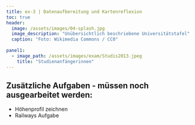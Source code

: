 ```yaml
---
title: ex-3 | Datenaufbereitung und Kartenreflexion
toc: true
header:
  image: /assets/images/04-splash.jpg
  image_description: "Unübersichtlich beschriebene Universitätstafel"
  caption: "Foto: Wikimedia Commons / CC0"
  
panel1:  
  - image_path: /assets/images/exam/Studis2013.jpeg
    title: "Studienanfängerinnen"  
---
```


## Zusätzliche Aufgaben - müssen noch ausgearbeitet werden:

* Höhenprofil zeichnen
* Railways Aufgabe
